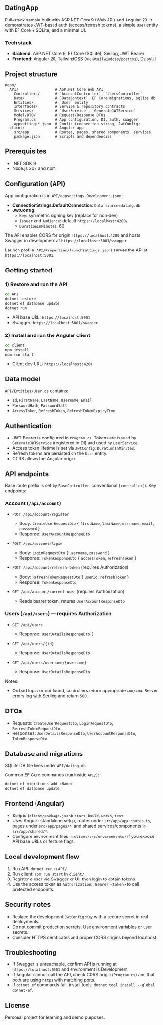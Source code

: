 ## DatingApp

Full-stack sample built with ASP.NET Core 9 (Web API) and Angular 20. It demonstrates JWT-based auth
(access/refresh tokens), a simple `User` entity with EF Core + SQLite, and a minimal UI.

### Tech stack

- **Backend**: ASP.NET Core 9, EF Core (SQLite), Serilog, JWT Bearer
- **Frontend**: Angular 20, TailwindCSS (via `@tailwindcss/postcss`), DaisyUI

## Project structure

```
Repo/
  API/                 # ASP.NET Core Web API
    Controllers/       # `AccountController`, `UsersController`
    Data/              # `DataContext`, EF Core migrations, sqlite db
    Entities/          # `User` entity
    Interfaces/        # Service & repository contracts
    Services/          # `UserService`, `GenerateJWTService`
    Model/DTO/         # Request/Response DTOs
    Program.cs         # App configuration, DI, auth, swagger
    appsettings*.json  # Config (connection string, JwtConfig)
  client/              # Angular app
    src/app            # Routes, pages, shared components, services
    package.json       # Scripts and dependencies
```

## Prerequisites

- .NET SDK 9
- Node.js 20+ and npm

## Configuration (API)

App configuration is in `API/appsettings.Development.json`:

- **ConnectionStrings:DefaultConnection**: `Data source=dating.db`
- **JwtConfig**:
  - `Key`: symmetric signing key (replace for non-dev)
  - `Issuer` and `Audience`: default `https://localhost:4200/`
  - `DurationInMinutes`: 60

The API enables CORS for origin `https://localhost:4200` and hosts Swagger in development at
`https://localhost:5001/swagger`.

Launch profile (`API/Properties/launchSettings.json`) serves the API at `https://localhost:5001`.

## Getting started

### 1) Restore and run the API

```bash
cd API
dotnet restore
dotnet ef database update
dotnet run
```

- API base URL: `https://localhost:5001`
- Swagger: `https://localhost:5001/swagger`

### 2) Install and run the Angular client

```bash
cd client
npm install
npm run start
```

- Client dev URL: `https://localhost:4200`

## Data model

`API/Entities/User.cs` contains:

- `Id`, `FirstName`, `LastName`, `Username`, `Email`
- `PasswordHash`, `PasswordSalt`
- `AccessToken`, `RefreshToken`, `RefreshTokenExpiryTime`

## Authentication

- JWT Bearer is configured in `Program.cs`. Tokens are issued by `GenerateJWTService` (registered in DI) and
  used by `UserService`.
- Access token lifetime is set via `JwtConfig:DurationInMinutes`.
- Refresh tokens are persisted on the `User` entity.
- CORS allows the Angular origin.

## API endpoints

Base route prefix is set by `BaseController` (conventional `[controller]`). Key endpoints:

### Account (`/api/account`)

- `POST /api/account/register`

  - Body: `CreateUserRequestDto` { `firstName`, `lastName`, `username`, `email`, `password` }
  - Response: `UserAccountResponseDto`

- `POST /api/account/login`

  - Body: `LoginRequestDto` { `username`, `password` }
  - Response: `TokenResponseDto` { `accessToken`, `refreshToken` }

- `POST /api/account/refresh-token` (requires Authorization)

  - Body: `RefreshTokenRequestDto` { `userId`, `refreshToken` }
  - Response: `TokenResponseDto`

- `GET /api/account/current-user` (requires Authorization)
  - Reads bearer token, returns `UserAccountResponseDto`

### Users (`/api/users`) — requires Authorization

- `GET /api/users`

  - Response: `UserDetailsResponseDto[]`

- `GET /api/users/{id}`

  - Response: `UserDetailsResponseDto`

- `GET /api/users/username/{username}`
  - Response: `UserDetailsResponseDto`

Notes:

- On bad input or not found, controllers return appropriate `400/404`. Server errors log with Serilog and
  return `500`.

## DTOs

- Requests: `CreateUserRequestDto`, `LoginRequestDto`, `RefreshTokenRequestDto`
- Responses: `UserDetailsResponseDto`, `UserAccountResponseDto`, `TokenResponseDto`

## Database and migrations

SQLite DB file lives under `API/dating.db`.

Common EF Core commands (run inside `API/`):

```bash
dotnet ef migrations add <Name>
dotnet ef database update
```

## Frontend (Angular)

- Scripts (`client/package.json`): `start`, `build`, `watch`, `test`
- Uses Angular standalone setup, routes under `src/app/app.routes.ts`, pages under `src/app/pages/*`, and
  shared services/components in `src/app/shared/*`.
- Configure environment files in `client/src/environments/` if you expose API base URLs or feature flags.

## Local development flow

1. Run API: `dotnet run` in `API/`
2. Run client: `npm run start` in `client/`
3. Register a user via Swagger or UI, then login to obtain tokens.
4. Use the access token as `Authorization: Bearer <token>` to call protected endpoints.

## Security notes

- Replace the development `JwtConfig:Key` with a secure secret in real deployments.
- Do not commit production secrets. Use environment variables or user secrets.
- Consider HTTPS certificates and proper CORS origins beyond localhost.

## Troubleshooting

- If Swagger is unreachable, confirm API is running at `https://localhost:5001` and environment is
  Development.
- If Angular cannot call the API, check CORS origin (`Program.cs`) and that both are using `https` with
  matching ports.
- If `dotnet ef` commands fail, install tools: `dotnet tool install --global dotnet-ef`.

## License

Personal project for learning and demo purposes.
